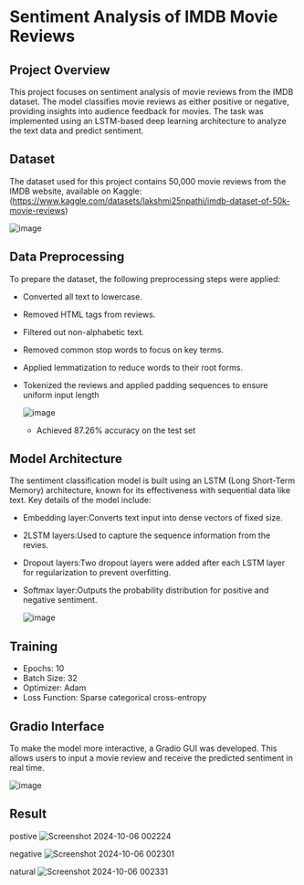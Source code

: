 # Sentiment Analysis of IMDB Movie Reviews

## Project Overview
This project focuses on sentiment analysis of movie reviews from the IMDB dataset. The model classifies movie reviews as either positive or negative, providing insights into audience feedback for movies. The task was implemented using an LSTM-based deep learning architecture to analyze the text data and predict sentiment.

## Dataset
The dataset used for this project contains 50,000 movie reviews from the IMDB website, available on Kaggle:(https://www.kaggle.com/datasets/lakshmi25npathi/imdb-dataset-of-50k-movie-reviews)

![image](https://github.com/user-attachments/assets/35785a1d-877f-46d2-a2fc-6029558e9495)

## Data Preprocessing
To prepare the dataset, the following preprocessing steps were applied:

* Converted all text to lowercase.
* Removed HTML tags from reviews.
* Filtered out non-alphabetic text.
* Removed common stop words to focus on key terms.
* Applied lemmatization to reduce words to their root forms.
* Tokenized the reviews and applied padding sequences to ensure uniform input length

  ![image](https://github.com/user-attachments/assets/69fdada7-8762-4aae-8007-51b495031aa1)

  - Achieved 87.26% accuracy on the test set
## Model Architecture
The sentiment classification model is built using an LSTM (Long Short-Term Memory) architecture, known for its effectiveness with sequential data like text. Key details of the model include:

* Embedding layer:Converts text input into dense vectors of fixed size.
* 2LSTM layers:Used to capture the sequence information from the revies.
* Dropout layers:Two dropout layers were added after each LSTM layer for regularization to prevent overfitting.
* Softmax layer:Outputs the probability distribution for positive and negative sentiment.

  ![image](https://github.com/user-attachments/assets/85293c29-0613-4df3-82f7-dec76cb8b8fb)


## Training
 * Epochs: 10
 * Batch Size: 32
 * Optimizer: Adam
 * Loss Function: Sparse categorical cross-entropy


## Gradio Interface
To make the model more interactive, a Gradio GUI was developed. This allows users to input a movie review and receive the predicted sentiment in real time.

![image](https://github.com/user-attachments/assets/f6cff75a-dbd0-4023-b4ce-ead3e97103ba)

## Result
postive
![Screenshot 2024-10-06 002224](https://github.com/user-attachments/assets/79529567-c01b-4dad-9fc3-6da558f39c3c)

negative 
![Screenshot 2024-10-06 002301](https://github.com/user-attachments/assets/4f55f6b2-56a5-4da3-b5fc-498d2af99609)

natural
![Screenshot 2024-10-06 002331](https://github.com/user-attachments/assets/3a0fd738-aad2-4671-a047-fce7e1b28469)


  
